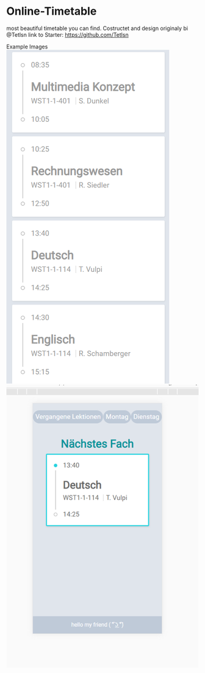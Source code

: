 # Online-Timetable
most beautiful timetable you can find. Costructet and design originaly bi @Tetlsn
link to Starter: https://github.com/Tetlsn


Example Images
![Example1](https://github.com/theLeroy/Online-Timetable/blob/a103d83f864a78f7dc199bb62111026b51f4ec64/Example%20Images/unselected.PNG)
![Example1](https://github.com/theLeroy/Online-Timetable/blob/a103d83f864a78f7dc199bb62111026b51f4ec64/Example%20Images/selected.PNG)
